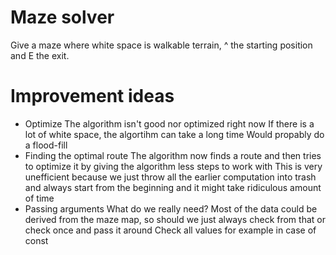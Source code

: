 
Maze solver
===========
Give a maze where white space is walkable terrain, ^ the starting position and E the exit.

Improvement ideas
=================
-   Optimize
    The algorithm isn't good nor optimized right now
    If there is a lot of white space, the algortihm can take a long time
    Would propably do a flood-fill
-   Finding the optimal route
    The algorithm now finds a route and then tries to optimize it by giving the algorithm less steps to work with
    This is very unefficient because we just throw all the earlier computation into trash and always start from the beginning and it might take ridiculous amount of time
-   Passing arguments
    What do we really need? Most of the data could be derived from the maze map, so should we just always check from that or check once and pass it around
    Check all values for example in case of const